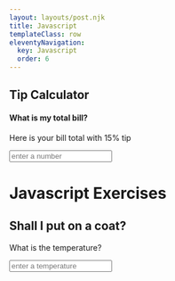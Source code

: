 ```yaml
---
layout: layouts/post.njk
title: Javascript
templateClass: row
eleventyNavigation:
  key: Javascript
  order: 6
---
```

<script type='text/javascript'>

// JavaScript Tip Calculator
function totalWithTip(Number){
let total = Number;
let tipPercent = 15;
let tip = (Number / 100) * 15;
let totalWithTip = total + tip;
document.getElementById("bill").innerHTML = sentence
}

</script>
<h2>Tip Calculator</h2>
<h4>What is my total bill?</h4>
<p>Here is your bill total with 15% tip</p>
<input type="text" id="Number" placeholder="enter a number" oninput="totalWithTip(this.value)">
<p id="bill"></p>


<script> 
function putOnCoat(temperature){
    let sentence = '';
    if (temperature < 50) {
        sentence += 'Put on a coat '
    } else {
        'Pants and vest are fine'
    }
    if (temperature < 30) {
        sentence += 'and a hat'
    }
    if (temperature < 0) {
        sentence = 'Stay inside'
    }
    if (sentence == '') {
        sentence = 'Pants and vest are fine'
    }
  document.getElementById("demo").innerHTML = sentence
}
</script>
<h1>Javascript Exercises</h1>
<h2>Shall I put on a coat?</h2>
<p>What is the temperature?</p>
<input type="text" id="temperature" placeholder="enter a temperature" oninput="putOnCoat(this.value)">
<p id="demo"></p>